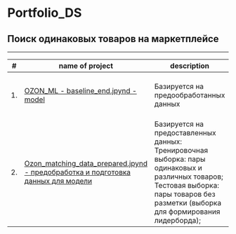 # Portfolio_DS
## Поиск одинаковых товаров на маркетплейсе 
___
| #| name of project| description| stack| language|
|---|---------------|------------|------|---------|
| 1.| [OZON_ML - baseline_end.jpynd - model](https://github.com/MilkaKaplan/Portfolio_DS/blob/4eb3d2bd9ceb9621eb99710fe59380b63258364c/OZON_ML/baseline_end.ipynb)| Базируется на предообработанных данных| python, numpy, seaborn, catboost, scipy.spatial.distance, sklearn.metrics, sklearn.model| Russian, English|
| 2.| [Ozon_matching_data_prepared.jpynd - предобработка и подготовка данных для модели](https://github.com/MilkaKaplan/Portfolio_DS/blob/a6b154557353c9b87b7da1034f1134d25a019db3/OZON_ML/Ozon_matching_data_prepared.ipynb)| Базируется на предоставленных данных: Тренировочная выборка: пары одинаковых и различных товаров; Тестовая выборка: пары товаров без разметки (выборка для формирования лидерборда);| python, matplotlib.pyplot, random, numpy, sklearn.preprocessing, seaborn, re, string, nltk, spacy, sklearn.metrics.pairwise, ast, itertools| Russian, English|
